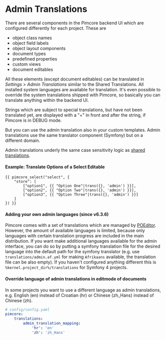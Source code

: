 # Admin Translations 

There are several components in the Pimcore backend UI which are configured differently for each project. These are

* object class names
* object field labels
* object layout components
* document types
* predefined properties
* custom views
* document editables

All these elements (except document editables) can be translated in *Settings* > *Admin Translations* similar to the
Shared Translations. All installed system languages are available for translation. It's even possible to override
the system translations shipped with Pimcore, so basically you can translate anything within the backend UI. 

Strings which are subject to special translations, but have not been translated yet, are displayed with a "+" in front 
and after the string, if Pimcore is in DEBUG mode.

But you can use the admin translation also in your custom templates. 
Admin translations use the same translator component (Symfony) but on a different domain.

Admin translations underly the same case sensitivity logic as [shared translations](./04_Shared_Translations.md#page_Translations_case_sensitivity).

#### Example: Translate Options of a Select Editable

```twig
{{ pimcore_select("select", {
	"store": [
		["option1", {{ "Option One"|trans({}, 'admin') }}],
		["option2", {{ "Option Two"|trans({}, 'admin') }}],
		["option3", {{ "Option Three"|trans({}, 'admin') }}]
	]
}) }}
```

#### Adding your own admin languages (since v6.3.6)
Pimcore comes with a set of translations which are managed by [POEditor](https://poeditor.com/join/project/VWmZyvFVMH). 
However, the amount of available languages is limited, because only languages with certain translation progress are
included in the main distribution. 
If you want make additional languages available for the admin interface, you can do so by putting a symfony translation
file for the desired language into the default path for the symfony translator 
(e.g. use `translations/admin.af.yml` for making `Afrikaans` available, the translation file can be also empty). 
If you haven't configured anything different this is `%kernel.project_dir%/translations` for Symfony 4 projects.

#### Override language of admin translations in editmode of documents
In some projects you want to use a different language as admin translations, e.g. English (en) instead of Croatian (hr) or Chinese (zh_Hans) instead of Chinese (zh).

```yaml
# config/config.yaml
pimcore:
    translations:
        admin_translation_mapping:
            'hr': 'en'
            'zh': 'zh_Hans'
```
